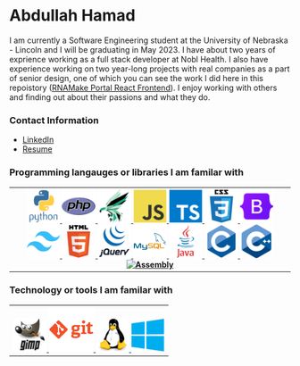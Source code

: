 # Abdullah Hamad

I am currently a Software Engineering student at the University of Nebraska - Lincoln and I will be graduating in May 2023. I have about two years of exprience working as a full stack developer at Nobl Health. I also have experience working on two year-long projects with real companies as a part of senior design, one of which you can see the work I did here in this repoistory ([RNAMake Portal React Frontend](https://github.com/ahamad2/rnamake-portal-frontend)). I enjoy working with others and finding out about their passions and what they do. 

### Contact Information
* [LinkedIn](https://www.linkedin.com/in/abdullah-hamad-530a55257/)
* [Resume](https://drive.google.com/file/d/1sIXq61oS_ZhjwDxb_AsBkpBKWlRYuw4p/view)

### Programming langauges or libraries I am familar with
<table align="center">
    <tr>
        <th>
            <a href="https://www.python.org/">
                <img src="https://raw.githubusercontent.com/devicons/devicon/master/icons/python/python-original-wordmark.svg" width=60 alt="Python">
            </a>
            <a href="https://www.php.net/">
                <img src="https://raw.githubusercontent.com/devicons/devicon/master/icons/php/php-original.svg" width=60 alt="PHP">
            </a>
            <a href="https://phalcon.io/en-us">
                <img src="https://raw.githubusercontent.com/devicons/devicon/master/icons/phalcon/phalcon-original.svg" width=60 alt="Phalcon">
            </a>
            <a href="https://www.javascript.com/">
                <img src="https://raw.githubusercontent.com/devicons/devicon/master/icons/javascript/javascript-original.svg" width=60 alt="JavaScript">
            </a>
             <a href="https://www.typescriptlang.org/">
                <img src="https://raw.githubusercontent.com/devicons/devicon/master/icons/typescript/typescript-original.svg" width=60 alt="TypeScript">
            </a>
            <a href="https://www.w3.org/Style/CSS/Overview.en.html">
                <img src="https://raw.githubusercontent.com/devicons/devicon/master/icons/css3/css3-original-wordmark.svg" width=60 alt="CSS">
            </a>
            <a href="https://getbootstrap.com/">
                <img src="https://raw.githubusercontent.com/devicons/devicon/master/icons/bootstrap/bootstrap-original.svg" width=60 alt="Bootstrap">
            </a>
            <a href="https://tailwindcss.com/">
                <img src="https://raw.githubusercontent.com/devicons/devicon/master/icons/tailwindcss/tailwindcss-plain.svg" width=60 alt="TailwindCSS">
            </a>
            <a href="https://developer.mozilla.org/en-US/docs/Web/HTML">
                <img src="https://raw.githubusercontent.com/devicons/devicon/master/icons/html5/html5-original-wordmark.svg" width=60 alt="HTML">
            </a>
            <a href="https://jquery.com/">
                <img src="https://raw.githubusercontent.com/devicons/devicon/master/icons/jquery/jquery-original-wordmark.svg" width=60 alt="HTML">
            </a>
            <a href="https://www.mysql.com/">
                <img src="https://raw.githubusercontent.com/devicons/devicon/master/icons/mysql/mysql-original-wordmark.svg" width=60 alt="MySQL">
            </a>
            <a href="https://www.oracle.com/java/technologies/">
                <img src="https://raw.githubusercontent.com/devicons/devicon/master/icons/java/java-original-wordmark.svg" width=60 alt="Java">
            </a>
            <a href="https://en.wikipedia.org/wiki/C_(programming_language)">
                <img src="https://raw.githubusercontent.com/devicons/devicon/master/icons/c/c-original.svg" width=60 alt="C">
            </a>
            <a href="https://en.wikipedia.org/wiki/C++">
                <img src="https://raw.githubusercontent.com/devicons/devicon/master/icons/cplusplus/cplusplus-original.svg" width=60 alt="C++">
            </a>
            <a href="https://en.wikipedia.org/wiki/Assembly_language">
                <img src="https://upload.wikimedia.org/wikipedia/commons/e/ef/APNG_Assembler_Logo.svg" width=60 alt="Assembly">
            </a>
        </th>
    </tr>
</table>

### Technology or tools I am familar with 
<table align="center">
    <tr>
        <th>
            <a href="https://www.gimp.org/">
                <img src="https://raw.githubusercontent.com/devicons/devicon/master/icons/gimp/gimp-original-wordmark.svg" width=60 alt="Gimp">
            </a>
            <a href="https://git-scm.com/">
                <img src="https://raw.githubusercontent.com/devicons/devicon/master/icons/git/git-plain-wordmark.svg" width=80 alt="Git">
            </a>
            <a href="https://www.linux.org/">
                <img src="https://raw.githubusercontent.com/devicons/devicon/master/icons/linux/linux-original.svg" width=60 alt="Linux">
            </a>
            <a href="https://www.microsoft.com/en-us/windows">
                <img src="https://raw.githubusercontent.com/devicons/devicon/master/icons/windows8/windows8-original.svg" width=60 alt="Windows">
            </a>
        </th>
    </tr>
</table>

<!--
**ahamad2/ahamad2** is a ✨ _special_ ✨ repository because its `README.md` (this file) appears on your GitHub profile.

Here are some ideas to get you started:

- 🔭 I’m currently working on ...
- 🌱 I’m currently learning ...
- 👯 I’m looking to collaborate on ...
- 🤔 I’m looking for help with ...
- 💬 Ask me about ...
- 📫 How to reach me: ...
- 😄 Pronouns: ...
- ⚡ Fun fact: ...
-->
